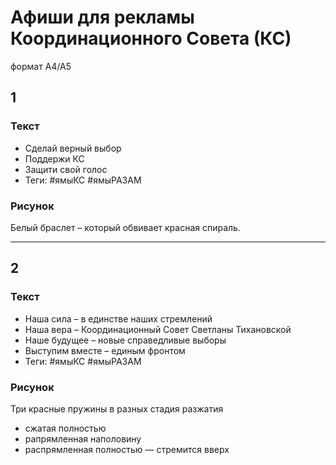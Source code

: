 # Афиши для рекламы Координационного Совета (КС)

формат А4/А5

## 1


### Текст

- Сделай верный выбор
- Поддержи КС
- Защити свой голос
- Теги: #ямыКС #ямыРАЗАМ

### Рисунок

Белый браслет – который обвивает красная спираль.

---

## 2 


### Текст

- Наша сила – в единстве наших стремлений
- Наша вера – Координационный Совет Светланы Тихановской
- Наше будущее – новые справедливые выборы
- Выступим вместе – единым фронтом
- Теги: #ямыКС #ямыРАЗАМ

### Рисунок

Три красные пружины в разных стадия разжатия

- сжатая полностью
- рапрямленная наполовину
- распрямленная полностью — стремится вверх
